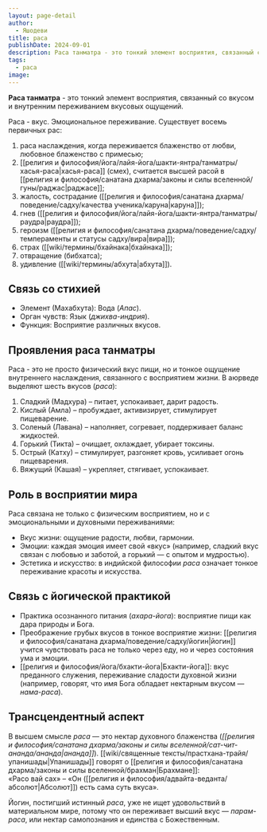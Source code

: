 ```yaml
---
layout: page-detail
author:
  - Яшодеви
title: раса
publishDate: 2024-09-01
description: Раса танматра - это тонкий элемент восприятия, связанный со вкусом и внутренним переживанием вкусовых ощущений.
tags:
  - раса
image:
---
```

**Раса танматра** - это тонкий элемент восприятия, связанный со вкусом и внутренним переживанием вкусовых ощущений.

Раса - вкус. Эмоциональное переживание. Существует восемь первичных рас:

1) раса наслаждения, когда переживается блаженство от любви, любовное блаженство с примесью;
2) [[религия и философия/йога/лайя-йога/шакти-янтра/танматры/хасья-раса|хасья-раса]] (смех), считается высшей расой в [[религия и философия/санатана дхарма/законы и силы вселенной/гуны/раджас|раджасе]];
3) жалость, сострадание ([[религия и философия/санатана дхарма/поведение/садху/качества ученика/каруна|каруна]]);
4) гнев ([[религия и философия/йога/лайя-йога/шакти-янтра/танматры/раудра|раудра]]);
5) героизм ([[религия и философия/санатана дхарма/поведение/садху/темпераменты и статусы садху/вира|вира]]);
6) страх ([[wiki/термины/бхайнака|бхайнака]]);
7) отвращение (бибхатса);
8) удивление ([[wiki/термины/абхута|абхута]]).
## Связь со стихией
- Элемент (Махабхута): Вода (_Апас_).
- Орган чувств: Язык (_джихва-индрия_).
- Функция: Восприятие различных вкусов.

## Проявления раса танматры
Раса - это не просто физический вкус пищи, но и тонкое ощущение внутреннего наслаждения, связанного с восприятием жизни. В аюрведе выделяют шесть вкусов (_раса_):

1. Сладкий (Мадхура) – питает, успокаивает, дарит радость.
2. Кислый (Амла) – пробуждает, активизирует, стимулирует пищеварение.
3. Соленый (Лавана) – наполняет, согревает, поддерживает баланс жидкостей.
4. Горький (Тикта) – очищает, охлаждает, убирает токсины.
5. Острый (Катху) – стимулирует, разгоняет кровь, усиливает огонь пищеварения.
6. Вяжущий (Кашая) – укрепляет, стягивает, успокаивает.

## Роль в восприятии мира
Раса связана не только с физическим восприятием, но и с эмоциональными и духовными переживаниями:

- Вкус жизни: ощущение радости, любви, гармонии.
- Эмоции: каждая эмоция имеет свой «вкус» (например, сладкий вкус связан с любовью и заботой, а горький — с опытом и мудростью).
- Эстетика и искусство: в индийской философии _раса_ означает тонкое переживание красоты и искусства.

## Связь с йогической практикой
- Практика осознанного питания (_ахара-йога_): восприятие пищи как дара природы и Бога.
- Преображение грубых вкусов в тонкое восприятие жизни: [[религия и философия/санатана дхарма/поведение/садху/йогин|йогин]] учится чувствовать раса не только через еду, но и через состояния ума и эмоции.
- [[религия и философия/йога/бхакти-йога|Бхакти-йога]]: вкус преданного служения, переживание сладости духовной жизни (например, говорят, что имя Бога обладает нектарным вкусом — _нама-раса_).

## Трансцендентный аспект
В высшем смысле _раса_ — это нектар духовного блаженства (_[[религия и философия/санатана дхарма/законы и силы вселенной/сат-чит-ананда/ананда|ананда]]_). [[wiki/священные тексты/прастхана-трайя/упанишады|Упанишады]] говорят о [[религия и философия/санатана дхарма/законы и силы вселенной/брахман|Брахмане]]:  
«Расо вай сах» – «Он ([[религия и философия/адвайта-веданта/абсолют|Абсолют]]) есть сама суть вкуса».

Йогин, постигший истинный _раса_, уже не ищет удовольствий в материальном мире, потому что он переживает высший вкус — _парам-раса_, или нектар самопознания и единства с Божественным.


